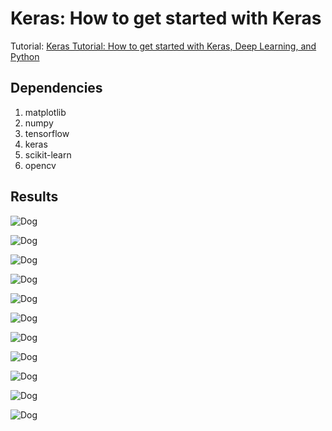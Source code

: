 # Keras: How to get started with Keras

Tutorial: [Keras Tutorial: How to get started with Keras, Deep Learning, and Python](https://www.pyimagesearch.com/2018/09/10/keras-tutorial-how-to-get-started-with-keras-deep-learning-and-python/)

## Dependencies

1. matplotlib
2. numpy
3. tensorflow
4. keras
5. scikit-learn
6. opencv

## Results

![Dog](results/cat.jpg)

![Dog](results/cat2.jpg)

![Dog](results/cat3.jpg)

![Dog](results/dog.jpg)

![Dog](results/dog2.jpg)

![Dog](results/dog3.jpg)

![Dog](results/dog4.jpg)

![Dog](results/panda.jpg)

![Dog](results/panda2.jpg)

![Dog](results/panda3.jpg)

![Dog](results/panda4.jpg)